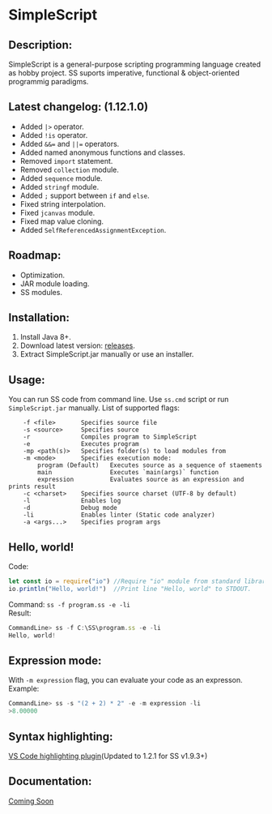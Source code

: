# SimpleScript
## Description:
SimpleScript is a general-purpose scripting programming language created as hobby project.
SS suports imperative, functional & object-oriented programmig paradigms.
## Latest changelog: (1.12.1.0)
* Added `|>` operator.
* Added `!is` operator.
* Added `&&=` and `||=` operators.
* Added named anonymous functions and classes.
* Removed `import` statement.
* Removed `collection` module.
* Added `sequence` module.
* Added `stringf` module.
* Added `;` support between `if` and `else`.
* Fixed string interpolation.
* Fixed `jcanvas` module.
* Fixed map value cloning.
* Added `SelfReferencedAssignmentException`.
## Roadmap:
* Optimization.
* JAR module loading.
* SS modules.
## Installation:
1. Install Java 8+.
2. Download latest version: [releases](https://github.com/4erem6a/SimpleScript/releases).
3. Extract SimpleScript.jar manually or use an installer.
## Usage:
You can run SS code from command line.
Use `ss.cmd` script or run `SimpleScript.jar` manually.
List of supported flags:
```
    -f <file>       Specifies source file
    -s <source>     Specifies source
    -r              Compiles program to SimpleScript
    -e              Executes program
    -mp <path(s)>   Specifies folder(s) to load modules from
    -m <mode>       Specifies execution mode:
        program (Default)   Executes source as a sequence of staements
        main                Executes `main(args)` function
        expression          Evaluates source as an expression and prints result
    -c <charset>    Specifies source charset (UTF-8 by default)
    -l              Enables log
    -d              Debug mode
    -li             Enables linter (Static code analyzer)
    -a <args...>    Specifies program args
```
## Hello, world!
Code:
```js
let const io = require("io") //Require "io" module from standard library.
io.println("Hello, world!")  //Print line "Hello, world" to STDOUT.
```
Command: `ss -f program.ss -e -li`  
Result:
```js
CommandLine> ss -f C:\SS\program.ss -e -li
Hello, world!
```
## Expression mode:
With `-m expression` flag, you can evaluate your code as an expresson.
Example:
```js
CommandLine> ss -s "(2 + 2) * 2" -e -m expression -li
>8.00000
```
## Syntax highlighting:
[VS Code highlighting plugin](https://marketplace.visualstudio.com/items?itemName=4erem6a.ss)(Updated to 1.2.1 for SS v1.9.3+)
## Documentation:
[Coming Soon]()